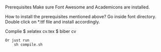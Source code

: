 Prerequisites
    Make sure Font Awesome and Academicons are installed. 

How to install the prerequisites mentioned above?
  Go inside font directory. Double click on *.ttf file and install accordingly.

Complie
    $ xelatex cv.tex
    $ biber cv

    Or just run
        sh compile.sh


